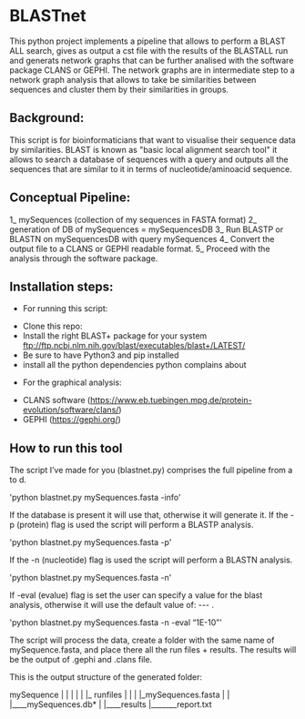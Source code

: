 # BLASTnet
This python project implements a pipeline that allows to perform a BLAST ALL search, gives as output a cst file with the results of the BLASTALL run and generats network graphs that can be further analised with the software package CLANS or GEPHI. 
The network graphs are in intermediate step to a network graph analysis that allows to take be similarities between sequences and cluster them by their similarities in groups. 


## Background: 
This script is for bioinformaticians that want to visualise their sequence data by similarities.
BLAST is known as "basic local alignment search tool" it allows to search a database of sequences with a query and outputs all the sequences that are similar to it in terms of nucleotide/aminoacid sequence.


## Conceptual Pipeline:
1_ mySequences (collection of my sequences in FASTA format)
2_ generation of DB of mySequences = mySequencesDB
3_ Run BLASTP or BLASTN on mySequencesDB with query mySequences 
4_ Convert the output file to a CLANS or GEPHI readable format.
5_ Proceed with the analysis through the software package. 


## Installation steps:
- For running this script:
* Clone this repo: 
* Install the right BLAST+ package for your system
  ftp://ftp.ncbi.nlm.nih.gov/blast/executables/blast+/LATEST/
* Be sure to have Python3 and pip installed
* install all the python dependencies python complains about
- For the graphical analysis:
* CLANS software (https://www.eb.tuebingen.mpg.de/protein-evolution/software/clans/)
* GEPHI (https://gephi.org/) 

## How to run this tool
The script I’ve made for you (blastnet.py) comprises the full pipeline from a to d. 

'python blastnet.py mySequences.fasta -info'

If the database is present it will use that, otherwise it will generate it. 
If the -p (protein) flag is used the script will perform a BLASTP analysis.

'python blastnet.py mySequences.fasta -p' 

If the -n (nucleotide) flag is used the script will perform a BLASTN analysis.

'python blastnet.py mySequences.fasta -n'

If -eval (evalue) flag is set the user can specify a value for the blast analysis, otherwise it will use the default value of: --- . 

'python blastnet.py mySequences.fasta -n -eval “1E-10”' 


The script will process the data, create a folder with the same name of mySequence.fasta, and place there all the run files + results. The results will be the output of  .gephi and .clans file. 

This is the output structure of the generated folder:

mySequence 
|     |     | 
|     |     |_ runfiles
|     |         |     |_mySequences.fasta 
|     |         |____mySequences.db*
|     |____results
|_______report.txt

